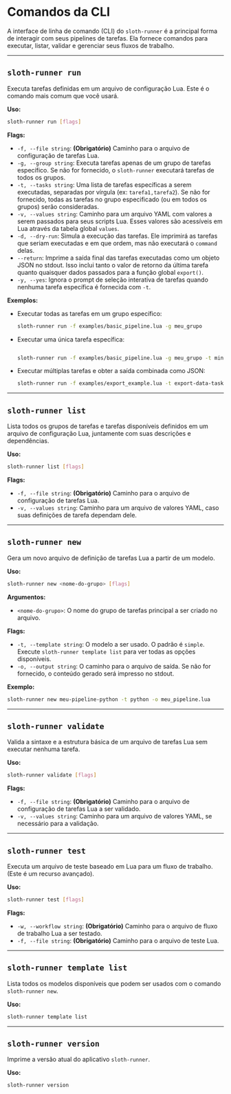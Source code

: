 # Comandos da CLI

A interface de linha de comando (CLI) do `sloth-runner` é a principal forma de interagir com seus pipelines de tarefas. Ela fornece comandos para executar, listar, validar e gerenciar seus fluxos de trabalho.

---

## `sloth-runner run`

Executa tarefas definidas em um arquivo de configuração Lua. Este é o comando mais comum que você usará.

**Uso:**
```bash
sloth-runner run [flags]
```

**Flags:**

*   `-f, --file string`: **(Obrigatório)** Caminho para o arquivo de configuração de tarefas Lua.
*   `-g, --group string`: Executa tarefas apenas de um grupo de tarefas específico. Se não for fornecido, o `sloth-runner` executará tarefas de todos os grupos.
*   `-t, --tasks string`: Uma lista de tarefas específicas a serem executadas, separadas por vírgula (ex: `tarefa1,tarefa2`). Se não for fornecido, todas as tarefas no grupo especificado (ou em todos os grupos) serão consideradas.
*   `-v, --values string`: Caminho para um arquivo YAML com valores a serem passados para seus scripts Lua. Esses valores são acessíveis em Lua através da tabela global `values`.
*   `-d, --dry-run`: Simula a execução das tarefas. Ele imprimirá as tarefas que seriam executadas e em que ordem, mas não executará o `command` delas.
*   `--return`: Imprime a saída final das tarefas executadas como um objeto JSON no stdout. Isso inclui tanto o valor de retorno da última tarefa quanto quaisquer dados passados para a função global `export()`.
*   `-y, --yes`: Ignora o prompt de seleção interativa de tarefas quando nenhuma tarefa específica é fornecida com `-t`.

**Exemplos:**

*   Executar todas as tarefas em um grupo específico:
    ```bash
    sloth-runner run -f examples/basic_pipeline.lua -g meu_grupo
    ```
*   Executar uma única tarefa específica:
    ```bash

    sloth-runner run -f examples/basic_pipeline.lua -g meu_grupo -t minha_tarefa
    ```
*   Executar múltiplas tarefas e obter a saída combinada como JSON:
    ```bash
    sloth-runner run -f examples/export_example.lua -t export-data-task --return
    ```

---

## `sloth-runner list`

Lista todos os grupos de tarefas e tarefas disponíveis definidos em um arquivo de configuração Lua, juntamente com suas descrições e dependências.

**Uso:**
```bash
sloth-runner list [flags]
```

**Flags:**

*   `-f, --file string`: **(Obrigatório)** Caminho para o arquivo de configuração de tarefas Lua.
*   `-v, --values string`: Caminho para um arquivo de valores YAML, caso suas definições de tarefa dependam dele.

---

## `sloth-runner new`

Gera um novo arquivo de definição de tarefas Lua a partir de um modelo.

**Uso:**
```bash
sloth-runner new <nome-do-grupo> [flags]
```

**Argumentos:**

*   `<nome-do-grupo>`: O nome do grupo de tarefas principal a ser criado no arquivo.

**Flags:**

*   `-t, --template string`: O modelo a ser usado. O padrão é `simple`. Execute `sloth-runner template list` para ver todas as opções disponíveis.
*   `-o, --output string`: O caminho para o arquivo de saída. Se não for fornecido, o conteúdo gerado será impresso no stdout.

**Exemplo:**
```bash
sloth-runner new meu-pipeline-python -t python -o meu_pipeline.lua
```

---

## `sloth-runner validate`

Valida a sintaxe e a estrutura básica de um arquivo de tarefas Lua sem executar nenhuma tarefa.

**Uso:**
```bash
sloth-runner validate [flags]
```

**Flags:**

*   `-f, --file string`: **(Obrigatório)** Caminho para o arquivo de configuração de tarefas Lua a ser validado.
*   `-v, --values string`: Caminho para um arquivo de valores YAML, se necessário para a validação.

---

## `sloth-runner test`

Executa um arquivo de teste baseado em Lua para um fluxo de trabalho. (Este é um recurso avançado).

**Uso:**
```bash
sloth-runner test [flags]
```

**Flags:**

*   `-w, --workflow string`: **(Obrigatório)** Caminho para o arquivo de fluxo de trabalho Lua a ser testado.
*   `-f, --file string`: **(Obrigatório)** Caminho para o arquivo de teste Lua.

---

## `sloth-runner template list`

Lista todos os modelos disponíveis que podem ser usados com o comando `sloth-runner new`.

**Uso:**
```bash
sloth-runner template list
```

---

## `sloth-runner version`

Imprime a versão atual do aplicativo `sloth-runner`.

**Uso:**
```bash
sloth-runner version
```
